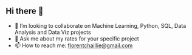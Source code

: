 ## Hi there 👋


<!--**fchaillie/fchaillie** is a ✨ _special_ ✨ repository because its `README.md` (this file) appears on your GitHub profile.

Here are some ideas to get you started: -->

- 👯 I’m looking to collaborate on Machine Learning, Python, SQL, Data Analysis and Data Viz projects
- 💬 Ask me about my rates for your specific project
- 📫 How to reach me: florentchaillie@gmail.com

